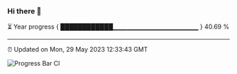 ### Hi there 👋

⏳ Year progress { ████████████▁▁▁▁▁▁▁▁▁▁▁▁▁▁▁▁▁▁ } 40.69 %

---

⏰ Updated on Mon, 29 May 2023 12:33:43 GMT

![Progress Bar CI](https://github.com/ZhaoGui/ZhaoGui/workflows/Progress%20Bar%20CI/badge.svg)
